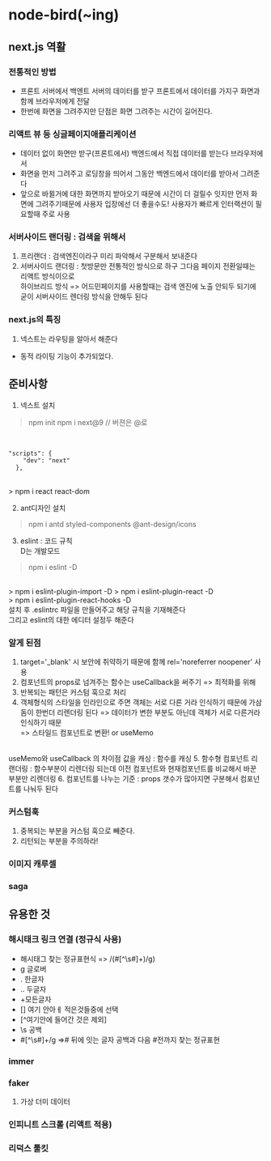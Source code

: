 # node-bird(~ing)
## next.js 역활
### 전통적인 방법
- 프론트 서버에서 백엔트 서버의 데이터를 받구 프론트에서 데이터를 가지구 화면과 함께 브라우저에게 전달
- 한번에 화면을 그려주지만 단점은 화면 그려주는 시간이 길어진다.
### 리액트 뷰 등 싱글페이지애플리케이션
- 데이터 없이 화면만 받구(프론트에서) 백엔드에서 직접 데이터를 받는다 브라우저에서
- 화면을 먼저 그려주고 로딩창을 띄어서 그동안 백엔드에서 데이터를 받아서 그려준다
- 앞으로 바뀔거에 대한 화면까지 받아오기 때문에 시간이 더 걸릴수 잇지만 먼저 화면에 그려주기때문에 
사용자 입장에선 더 좋을수도! 사용자가 빠르게 인터랙션이 필요할때 주로 사용
### 서버사이드 랜더링 :  검색을 위해서
1. 프리랜더 :  검색엔진이라구 미리 파악해서 구분해서 보내준다
2. 서버사이드 랜더링 : 첫방문만 전통적인 방식으로 하구 그다음 페이지 전환일때는 리액트 방식이으로
<br> 하이브리드 방식
=> 어드민페이지를 사용할때는 검색 엔진에 노출 안되두 되기에 굳이 서버사이드 렌더링 방식을 안해두 된다

### next.js의 특징
1. 넥스트는 라우팅을 알아서 해준다
- 동적 라이팅 기능이 추가되었다.

## 준비사항
1. 넥스트 설치
> npm init 
> npm i next@9 // 버젼은 @로 
<Br>

    "scripts": {
        "dev": "next"
      },
      
<br>
> npm i react react-dom

2. ant디자인 설치
> npm i antd styled-components @ant-design/icons
3. eslint : 코드 규칙<br>
D는 개발모드
> npm i eslint -D 
<br>
> npm i eslint-plugin-import -D
<bt>
> npm i eslint-plugin-react -D
<Br>
> npm i eslint-plugin-react-hooks -D

<br>
설치 후  .eslintrc 파일을 만들어주고 해당 규칙을 기재해준다 <br>
그리고 eslint의 대한 에디터 설정두 해준다

### 알게 된점
1. target='_blank' 시 보안에 취약하기 때문에 함께 rel='noreferrer noopener' 사용
2. 컴포넌트의 props로 넘겨주는 함수는 useCallback을 써주기 => 최적화를 위해
3. 반복되는 패턴은 커스텀 훅으로 처리
4. 객체형식의 스타일을 인라인으로 주면 객체는 서로 다른 거라 인식하기 때문에 가삼돔이 한번더 리렌더링 된다 => 데이터가 변한 부분도 아닌데 객체가 서로 다른거라 인식하기 때문
<br>=> 스타일드 컴포넌트로 변환! or useMemo
<br>
useMemo와 useCallback 의 차이점
값을 캐싱 : 함수를 캐싱
5. 함수형 컴포넌트 리랜더링 :  함수부분이 리렌더링 되는데 이전 컴포넌트와 현재컴포넌트를 비교해서 바꾼 부분만 리렌더링
6. 컴포넌트를 나누는 기준 : props 갯수가 많아지면 구분해서 컴포넌트를 나눠두 된다 

### 커스텀훅
1. 중복되는 부분을 커스텀 훅으로 빼준다.
2. 리턴되는 부분을 주의하라!

### 이미지 캐루셀

### saga

## 유용한 것
### 해시태크 링크 연결 (정규식 사용)
- 해시태그 찾는 정규표현식 => /(#[^\s#]+)/g)
- g 글로버
- . 한글자
- .. 두글자
- +모든글자
- [] 여기 안아ㅔ 적은것들중에 선택
- [^여기안에 들어간 것은 제외]
- \s 공백
- \#[^\s#]+/g =># 뒤에 잇는 글자 공백과 다음 #전까지 찾는 정규표현
### immer

### faker
1. 가상 더미 데이터 

### 인피니트 스크롤 (리액트 적용)

### 리덕스 툴킷




